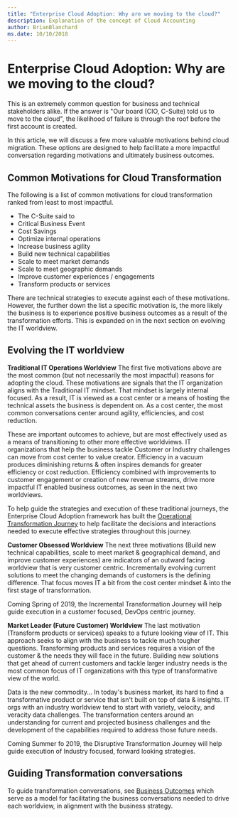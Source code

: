 ```yaml
---
title: "Enterprise Cloud Adoption: Why are we moving to the cloud?"
description: Explanation of the concept of Cloud Accounting
author: BrianBlanchard
ms.date: 10/10/2018
---
```


# Enterprise Cloud Adoption: Why are we moving to the cloud?

This is an extremely common question for business and technical stakeholders alike.
If the answer is "Our board (CIO, C-Suite) told us to move to the cloud", the likelihood of failure is through the roof before the first account is created.

In this article, we will discuss a few more valuable motivations behind cloud migration. These options are designed to help facilitate a more impactful conversation regarding motivations and ultimately business outcomes.

## Common Motivations for Cloud Transformation

The following is a list of common motivations for cloud transformation ranked from least to most impactful. 

* The C-Suite said to
* Critical Business Event
* Cost Savings
* Optimize internal operations
* Increase business agility
* Build new technical capabilities
* Scale to meet market demands
* Scale to meet geographic demands
* Improve customer experiences / engagements
* Transform products or services

There are technical strategies to execute against each of these motivations. However, the further down the list a specific motivation is, the more likely the business is to experience positive business outcomes as a result of the transformation efforts. This is expanded on in the next section on evolving the IT worldview.

## Evolving the IT worldview

**Traditional IT Operations Worldview** The first five motivations above are the most common (but not necessarily the most impactful) reasons for adopting the cloud. These motivations are signals that the IT organization aligns with the Traditional IT mindset. That mindset is largely internal focused. As a result, IT is viewed as a cost center or a means of hosting the technical assets the business is dependent on. As a cost center, the most common conversations center around agility, efficiencies, and cost reduction.

These are important outcomes to achieve, but are most effectively used as a means of transitioning to other more effective worldviews. IT organizations that help the business tackle Customer or Industry challenges can move from cost center to value creator. Efficiency in a vacuum produces diminishing returns & often inspires demands for greater efficiency or cost reduction. Efficiency combined with improvements to customer engagement or creation of new revenue streams, drive more impactful IT enabled business outcomes, as seen in the next two worldviews.

To help guide the strategies and execution of these traditional journeys, the Enterprise Cloud Adoption framework has built the [Operational Transformation Journey](../transformation-journeys/operational-transformation/overview.md) to help facilitate the decisions and interactions needed to execute effective strategies throughout this journey.

**Customer Obsessed Worldview** The next three motivations (Build new technical capabilities, scale to meet market & geographical demand, and improve customer experiences) are indicators of an outward facing worldview that is very customer centric. Incrementally evolving current solutions to meet the changing demands of customers is the defining difference. That focus moves IT a bit from the cost center mindset & into the first stage of transformation.

Coming Spring of 2019, the Incremental Transformation Journey will help guide execution in a customer focused, DevOps centric journey.

**Market Leader (Future Customer) Worldview** The last motivation (Transform products or services) speaks to a future looking view of IT. This approach seeks to align with the business to tackle much tougher questions. Transforming products and services requires a vision of the customer & the needs they will face in the future. Building new solutions that get ahead of current customers and tackle larger industry needs is the most common focus of IT organizations with this type of transformative view of the world.

Data is the new commodity... In today's business market, its hard to find a transformative product or service that isn't built on top of data & insights. IT orgs with an industry worldview tend to start with variety, velocity, and veracity data challenges. The transformation centers around an understanding for current and projected business challenges and the development of the capabilities required to address those future needs.

Coming Summer fo 2019, the Disruptive Transformation Journey will help guide execution of Industry focused, forward looking strategies.

## Guiding Transformation conversations

To guide transformation conversations, see [Business Outcomes](business-outcomes/overview.md) which serve as a model for facilitating the business conversations needed to drive each worldview, in alignment with the business strategy.